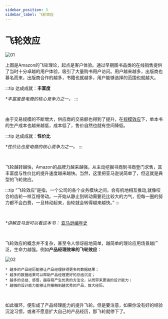 ```yaml
---
sidebar_position: 3
sidebar_label: 飞轮效应
---
```


# 飞轮效应

![01](/img/general-skills/flywheel-effect_images/01.png)

上图是Amazon的飞轮理论，起点是客户体验。通过早期图书品类的在线销售提供了当时十分卓越的用户体验，吸引了大量购书用户访问。用户越来越多，出版商也慕名而来，出版商合作的越多，书籍也就越多，用户能够选择的范围也就越大。

:::tip
达成成就：**丰富度**

 *\*丰富度是电商的核心竞争力之一。*
:::

<br/>

由于交易规模的不断增大，供应商的交易额也得到了提升，在[规模效应](docs\Product\general-skills\what-is\scale-effect.md)下，单本书的生产成本也越来越低，成本低了，售价自然也就有空间降低。

:::tip
达成成就：**性价比**

*\*性价比也是电商的核心竞争力之一。*
:::

<br/>

飞轮越转越快，Amazon的品牌力越来越强，从主动挖掘书商到书商登门求售，其丰富度与性价比的提升速度越来越快。当然，这里把亚马逊说简单了，但这就是典型的飞轮效应。

:::tip
“飞轮效应”是指，一个公司的各个业务模块之间，会有机地相互推动,就像咬合的齿轮一样互相带动。一开始从静止到转动需要花比较大的力气，但每一圈的努力都不会白费，一旦转动起来，齿轮就会转得越来越快。”
:::

<br/>


*\*讲解亚马逊可以看这本书：* [亚马逊编年史](https://book.douban.com/subject/35534182/)

<br/>

飞轮效应的概念并不复杂，甚至令人惊讶般地简单，越简单的理论应用场景越广泛，生命力越强。例如**产品经理效率的飞轮效应**：

![02](/img/general-skills/flywheel-effect_images/02.png)

    * 越多的产品经历能够让产品经理获得更多的数据结果；
    * 越多的数据结果可以帮助产品经理更好的总结沉淀；
    * 越多的总结、感悟，越容易产生优秀的方法论，从而带来更强的设计能力；
    * 越强的设计能力能够让你接触到越优秀的产品，放大经历。

<br/>

如此循环，便形成了产品经理能力的提升飞轮。但是要注意，如果你没有好的经验沉淀习惯，或者不愿意扩大自己的产品经历，那飞轮就停下了。
